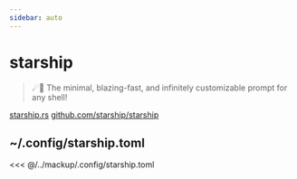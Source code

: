 ```yaml
---
sidebar: auto
---
```


# starship 

> ☄🌌️ The minimal, blazing-fast, and infinitely customizable prompt for any shell!

[starship.rs](https://starship.rs) [github.com/starship/starship](https://github.com/starship/starship)

## ~/.config/starship.toml

<<< @/../mackup/.config/starship.toml


